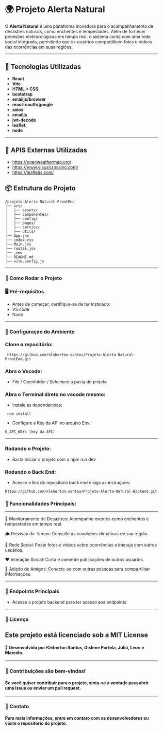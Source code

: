# 🌍 Projeto Alerta Natural

O **Alerta Natural** é uma plataforma inovadora para o acompanhamento de desastres naturais, como enchentes e tempestades. Além de fornecer previsões meteorológicas em tempo real, o sistema conta com uma rede social integrada, permitindo que os usuários compartilhem fotos e vídeos das ocorrências em suas regiões.

---

## 🚀 Tecnologias Utilizadas

- **React**  
- **Vite** 
- **HTML + CSS**
- **bootstrap**
- **emailjs/browser**
- **react-oauth/google**
- **axios**
- **emailjs**
- **jwt-decode**
- **leaflet**
- **node**
--- 

## 🚀 APIS Externas Utilizadas
- https://openweathermap.org/  
- https://www.visualcrossing.com/
- https://leafletjs.com/

## 📦 Estrutura do Projeto

```plaintext
/projeto-Alerta-Natural-FrontEnd 
│── src/  
│   ├── assets/  
│   ├── componentes/  
│   ├── config/  
│   ├── pages/  
│   ├── service/  
│   ├── utils/    
│── App.jsx
│── index.css
│── Main.jsx
│── routes.jsx
│── .env  
│── README.md
│── vite.config.js
```
---
### 📖 Como Rodar o Projeto  

### 🖥️ Pré-requisitos  
* Antes de começar, certifique-se de ter instalado:
* VS code
* Node  
---
### 🔧 Configuração do Ambiente  

### Clone o repositório:
```
 https://github.com/kleberton-santos/Projeto-Alerta-Natural-FrontEnd.git
```
### Abra o Vscode:
* File / Openfolder / Selecione a pasta do projeto

### Abra o Terminal direto no vscode mesmo:
* Instale as dependencias:
```
 npm install
```
* Configure a Key da API no arquivo Env:
```
E_API_KEY= (key da API)
```
---
### Rodando o Projeto:  
* Basta iniciar o projeto com o npm run dev

### Rodando o Back End:  
* Acesse o link do repositorio back end e siga as instruçoes:
```
https://github.com/kleberton-santos/Projeto-Alerta-Natural-Backend.git
```
### 📌 Funcionalidades Principais:

---

🔴 Monitoramento de Desastres: Acompanhe eventos como enchentes e tempestades em tempo real.

🌦 Previsão do Tempo: Consulte as condições climáticas de sua região.

📸 Rede Social: Poste fotos e vídeos sobre ocorrências e interaja com outros usuários.

❤️ Interação Social: Curta e comente publicações de outros usuários.

🤝 Adição de Amigos: Conecte-se com outras pessoas para compartilhar informações.

---

### 📌 Endpoints Principais   
- Acesse o projeto backend para ter acesso aos endpoints.

---
### 📜 Licença

Este projeto está licenciado sob a MIT License 
---
#### 📌 Desenvolvido por Kleberton Santos, Dislene Portela, Julio, Leon e Marcelo.
---
### 🌟 Contribuições são bem-vindas!
#### Se você quiser contribuir para o projeto, sinta-se à vontade para abrir uma issue ou enviar um pull request.
---
### 📌 Contato
#### Para mais informações, entre em contato com os desenvolvedores ou visite o repositório do projeto.
